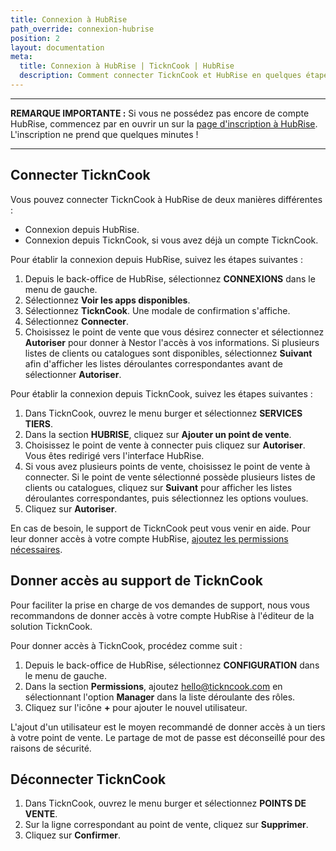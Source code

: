 ```yaml
---
title: Connexion à HubRise
path_override: connexion-hubrise
position: 2
layout: documentation
meta:
  title: Connexion à HubRise | TicknCook | HubRise
  description: Comment connecter TicknCook et HubRise en quelques étapes simples. Connectez votre caisse et synchronisez vos données avec d'autres applications.
---
```


---

**REMARQUE IMPORTANTE :** Si vous ne possédez pas encore de compte HubRise, commencez par en ouvrir un sur la [page d'inscription à HubRise](https://manager.hubrise.com/signup). L'inscription ne prend que quelques minutes !

---

## Connecter TicknCook

Vous pouvez connecter TicknCook à HubRise de deux manières différentes :

- Connexion depuis HubRise.
- Connexion depuis TicknCook, si vous avez déjà un compte TicknCook.

Pour établir la connexion depuis HubRise, suivez les étapes suivantes :

1. Depuis le back-office de HubRise, sélectionnez **CONNEXIONS** dans le menu de gauche.
2. Sélectionnez **Voir les apps disponibles**.
3. Sélectionnez **TicknCook**. Une modale de confirmation s'affiche.
4. Sélectionnez **Connecter**.
5. Choisissez le point de vente que vous désirez connecter et sélectionnez **Autoriser** pour donner à Nestor l'accès à vos informations. Si plusieurs listes de clients ou catalogues sont disponibles, sélectionnez **Suivant** afin d'afficher les listes déroulantes correspondantes avant de sélectionner **Autoriser**.

Pour établir la connexion depuis TicknCook, suivez les étapes suivantes :

1. Dans TicknCook, ouvrez le menu burger et sélectionnez **SERVICES TIERS**.
2. Dans la section **HUBRISE**, cliquez sur **Ajouter un point de vente**.
3. Choisissez le point de vente à connecter puis cliquez sur **Autoriser**. Vous êtes redirigé vers l'interface HubRise.
4. Si vous avez plusieurs points de vente, choisissez le point de vente à connecter. Si le point de vente sélectionné possède plusieurs listes de clients ou catalogues, cliquez sur **Suivant** pour afficher les listes déroulantes correspondantes, puis sélectionnez les options voulues.
5. Cliquez sur **Autoriser**.

En cas de besoin, le support de TicknCook peut vous venir en aide. Pour leur donner accès à votre compte HubRise, [ajoutez les permissions nécessaires](/apps/tickncook/connexion-hubrise#donner-acc-s-au-support-de-tickncook).

## Donner accès au support de TicknCook

Pour faciliter la prise en charge de vos demandes de support, nous vous recommandons de donner accès à votre compte HubRise à l'éditeur de la solution TicknCook.

Pour donner accès à TicknCook, procédez comme suit :

1. Depuis le back-office de HubRise, sélectionnez **CONFIGURATION** dans le menu de gauche.
1. Dans la section **Permissions**, ajoutez hello@tickncook.com en sélectionnant l'option **Manager** dans la liste déroulante des rôles.
1. Cliquez sur l'icône **+** pour ajouter le nouvel utilisateur.

L'ajout d'un utilisateur est le moyen recommandé de donner accès à un tiers à votre point de vente. Le partage de mot de passe est déconseillé pour des raisons de sécurité.

## Déconnecter TicknCook

1. Dans TicknCook, ouvrez le menu burger et sélectionnez **POINTS DE VENTE**.
2. Sur la ligne correspondant au point de vente, cliquez sur **Supprimer**.
3. Cliquez sur **Confirmer**.
